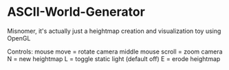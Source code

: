 ASCII-World-Generator
=====================

Misnomer, it's actually just a heightmap creation and visualization toy using OpenGL

Controls:
mouse move = rotate camera
middle mouse scroll = zoom camera
N = new heightmap
L = toggle static light (default off)
E = erode heightmap